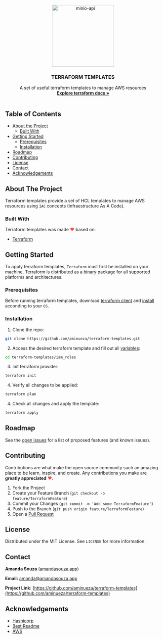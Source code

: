 <!-- PROJECT LOGO -->
<p align="center">
  <a href="https://github.com/aminueza/minio-api">
    <img src="https://logodix.com/logo/1686050.png" alt="minio-api" width="200">
  </a>

  <h3 align="center" style="font-weight: bold">TERRAFORM TEMPLATES</h3>

  <p align="center">
    A set of useful terraform templates to manage AWS resources
    <br />
    <a href="https://www.terraform.io/docs/providers/aws/index.html"><strong>Explore terraform docs »</strong></a>
    <br />
    <br />
  </p>
</p>

<!-- TABLE OF CONTENTS -->
## Table of Contents

* [About the Project](#about-the-project)
  * [Built With](#built-with)
* [Getting Started](#getting-started)
  * [Prerequisites](#prerequisites)
  * [Installation](#installation)
* [Roadmap](#roadmap)
* [Contributing](#contributing)
* [License](#license)
* [Contact](#contact)
* [Acknowledgements](#cknowledgements)

<!-- ABOUT THE PROJECT -->
## About The Project

Terraform templates provide a set of HCL templates to manage AWS resources using `IAC` concepts (Infraestructure As A Code). 

<!-- TECHNOLOGIES -->
### Built With

Terraform templates was made <span style="color: #e25555;">&#9829;</span> based on:
* [Terraform](https://www.terraform.io)

<!-- GETTING STARTED -->
## Getting Started

To apply terraform templates, `Terraform` must first be installed on your machine. Terraform is distributed as a binary package for all supported platforms and architectures.

### Prerequisites

Before running terraform templates, download [terraform client](https://www.terraform.io/downloads.html) and [install](https://learn.hashicorp.com/terraform/getting-started/install.html) acconding to your `OS`.

### Installation

1. Clone the repo:
```sh
git clone https://github.com/aminueza/terraform-templates.git
```
2. Access the desired terraform template and fill out all [variables](iam_roles/variables.tf):
```sh
cd terraform-templates/iam_roles
```
3. Init terraform provider:
```sh
terraform init
```
4. Verify all changes to be applied:
```sh
terraform plan
```
4. Check all changes and apply the template:
```sh
terraform apply
```
<!-- ROADMAP -->
## Roadmap

See the [open issues](https://github.com/aminueza/terraform-templates/issues) for a list of proposed features (and known issues).


<!-- CONTRIBUTING -->
## Contributing

Contributions are what make the open source community such an amazing place to be learn, inspire, and create. Any contributions you make are **greatly appreciated** <span style="color: #e25555;">&#9829;</span>.

1. Fork the Project
2. Create your Feature Branch (`git checkout -b feature/TerraformFeature`)
3. Commit your Changes (`git commit -m 'Add some TerraformFeature'`)
4. Push to the Branch (`git push origin feature/TerraformFeature`)
5. Open a [Pull Request](https://github.com/aminueza/terraform-templates/pulls)

<!-- LICENSE -->
## License

Distributed under the MIT License. See `LICENSE` for more information.



<!-- CONTACT -->
## Contact

**Amanda Souza** ([amandasouza.app](https://amandasouza.app))

**Email:** [amanda@amandasouza.app](amanda@amandasouza.app)

**Project Link:** [https://github.com/aminueza/terraform-templates](https://github.com/aminueza/terraform-templates)

<!-- ACKNOWLEDGEMENTS -->
## Acknowledgements
* [Hashicorp](https://www.hashicorp.com)
* [Best Readme](tps://github.com/othneildrew/Best-README-Template)
* [AWS](http://aws.amazon.com)